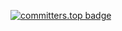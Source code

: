 [![committers.top badge](https://user-badge.committers.top/egypt_private/yousefallam.svg)](https://user-badge.committers.top/egypt_private/yousefallam)
<!--
**yousefallam/yousefallam** is a ✨ _special_ ✨ repository because its `README.md` (this file) appears on your GitHub profile.

Here are some ideas to get you started:

- 🔭 I’m currently working on ...
- 🌱 I’m currently learning ...
- 👯 I’m looking to collaborate on ...
- 🤔 I’m looking for help with ...
- 💬 Ask me about ...
- 📫 How to reach me: ...
- 😄 Pronouns: ...
- ⚡ Fun fact: ...
-->
